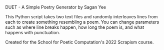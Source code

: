 DUET - A Simple Poetry Generator
by Sagan Yee

This Python script takes two text files and randomly interleaves lines from each to create something resembling a poem. You can change parameters such as where line breaks happen, how long the poem is, and what happens with punctuation.

Created for the School for Poetic Computation's 2022 Scrapism course.
